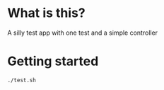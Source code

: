 # What is this?
A silly test app with one test and a simple controller


# Getting started
```
./test.sh
```
